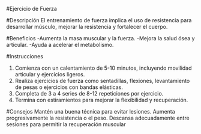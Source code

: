 #Ejercicio de Fuerza

#Descripción
El entrenamiento de fuerza implica el uso de resistencia para desarrollar músculo, mejorar la resistencia y fortalecer el cuerpo.

#Beneficios
-Aumenta la masa muscular y la fuerza.
-Mejora la salud ósea y articular.
-Ayuda a acelerar el metabolismo.

#Instrucciones
1. Comienza con un calentamiento de 5-10 minutos, incluyendo movilidad articular y ejercicios ligeros.
2. Realiza ejercicios de fuerza como sentadillas, flexiones, levantamiento de pesas o ejercicios con bandas elásticas.
3. Completa de 3 a 4 series de 8-12 repeticiones por ejercicio.
4. Termina con estiramientos para mejorar la flexibilidad y recuperación.

#Consejos
Mantén una buena técnica para evitar lesiones.
Aumenta progresivamente la resistencia o el peso.
Descansa adecuadamente entre sesiones para permitir la recuperación muscular